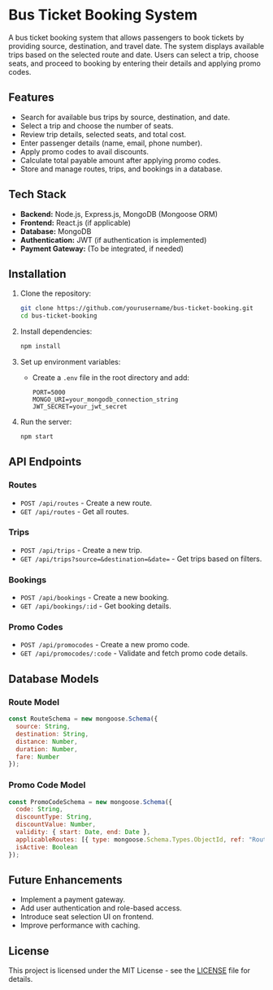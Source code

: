 # Bus Ticket Booking System

A bus ticket booking system that allows passengers to book tickets by providing source, destination, and travel date. The system displays available trips based on the selected route and date. Users can select a trip, choose seats, and proceed to booking by entering their details and applying promo codes.

## Features

- Search for available bus trips by source, destination, and date.
- Select a trip and choose the number of seats.
- Review trip details, selected seats, and total cost.
- Enter passenger details (name, email, phone number).
- Apply promo codes to avail discounts.
- Calculate total payable amount after applying promo codes.
- Store and manage routes, trips, and bookings in a database.

## Tech Stack

- **Backend:** Node.js, Express.js, MongoDB (Mongoose ORM)
- **Frontend:** React.js (if applicable)
- **Database:** MongoDB
- **Authentication:** JWT (if authentication is implemented)
- **Payment Gateway:** (To be integrated, if needed)

## Installation

1. Clone the repository:
   ```sh
   git clone https://github.com/yourusername/bus-ticket-booking.git
   cd bus-ticket-booking
   ```

2. Install dependencies:
   ```sh
   npm install
   ```

3. Set up environment variables:
   - Create a `.env` file in the root directory and add:
     ```env
     PORT=5000
     MONGO_URI=your_mongodb_connection_string
     JWT_SECRET=your_jwt_secret
     ```

4. Run the server:
   ```sh
   npm start
   ```

## API Endpoints

### Routes
- `POST /api/routes` - Create a new route.
- `GET /api/routes` - Get all routes.

### Trips
- `POST /api/trips` - Create a new trip.
- `GET /api/trips?source=&destination=&date=` - Get trips based on filters.

### Bookings
- `POST /api/bookings` - Create a new booking.
- `GET /api/bookings/:id` - Get booking details.

### Promo Codes
- `POST /api/promocodes` - Create a new promo code.
- `GET /api/promocodes/:code` - Validate and fetch promo code details.

## Database Models

### Route Model
```javascript
const RouteSchema = new mongoose.Schema({
  source: String,
  destination: String,
  distance: Number,
  duration: Number,
  fare: Number
});
```

### Promo Code Model
```javascript
const PromoCodeSchema = new mongoose.Schema({
  code: String,
  discountType: String,
  discountValue: Number,
  validity: { start: Date, end: Date },
  applicableRoutes: [{ type: mongoose.Schema.Types.ObjectId, ref: "Route" }],
  isActive: Boolean
});
```

## Future Enhancements
- Implement a payment gateway.
- Add user authentication and role-based access.
- Introduce seat selection UI on frontend.
- Improve performance with caching.

## License
This project is licensed under the MIT License - see the [LICENSE](LICENSE) file for details.

